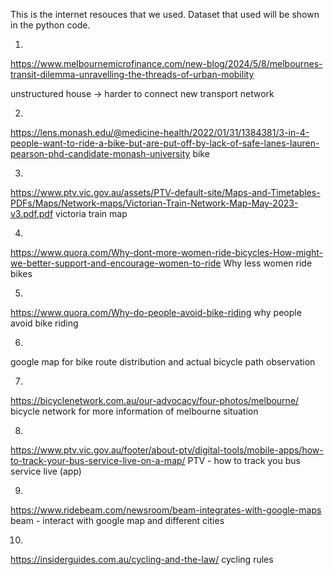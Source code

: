 This is the internet resouces that we used. Dataset that used will be shown in the python code.

1.
https://www.melbournemicrofinance.com/new-blog/2024/5/8/melbournes-transit-dilemma-unravelling-the-threads-of-urban-mobility

unstructured house -> harder to connect new transport network

2.
https://lens.monash.edu/@medicine-health/2022/01/31/1384381/3-in-4-people-want-to-ride-a-bike-but-are-put-off-by-lack-of-safe-lanes-lauren-pearson-phd-candidate-monash-university
bike

3.
https://www.ptv.vic.gov.au/assets/PTV-default-site/Maps-and-Timetables-PDFs/Maps/Network-maps/Victorian-Train-Network-Map-May-2023-v3.pdf.pdf
victoria train map

4.
https://www.quora.com/Why-dont-more-women-ride-bicycles-How-might-we-better-support-and-encourage-women-to-ride
Why less women ride bikes

5.
https://www.quora.com/Why-do-people-avoid-bike-riding
why people avoid bike riding

6.
google map for bike route distribution and actual bicycle path observation

7.
https://bicyclenetwork.com.au/our-advocacy/four-photos/melbourne/
bicycle network for more information of melbourne situation

8.
https://www.ptv.vic.gov.au/footer/about-ptv/digital-tools/mobile-apps/how-to-track-your-bus-service-live-on-a-map/
PTV - how to track you bus service live (app)

9.
https://www.ridebeam.com/newsroom/beam-integrates-with-google-maps
beam - interact with google map and different cities

10.
https://insiderguides.com.au/cycling-and-the-law/
cycling rules
